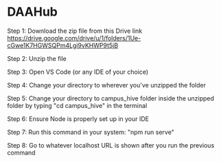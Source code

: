 # DAAHub

Step 1: Download the zip file from this Drive link
https://drive.google.com/drive/u/1/folders/1Ue-cGwe1K7HGWSQPm4Lgi9vKHWP9t5jB

Step 2: Unzip the file

Step 3: Open VS Code (or any IDE of your choice)

Step 4: Change your directory to wherever you've unzipped the folder

Step 5: Change your directory to campus_hive folder inside the unzipped folder by typing "cd campus_hive" in the terminal

Step 6: Ensure Node is properly set up in your IDE

Step 7: Run this command in your system: "npm run serve"

Step 8: Go to whatever localhost URL is shown after you run the previous command
